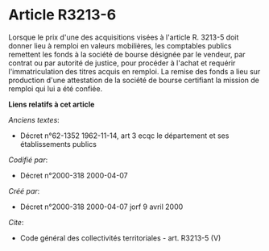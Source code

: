 # Article R3213-6

Lorsque le prix d'une des acquisitions visées à l'article R. 3213-5 doit donner lieu à remploi en valeurs mobilières, les
comptables publics remettent les fonds à la société de bourse désignée par le vendeur, par contrat ou par autorité de
justice, pour procéder à l'achat et requérir l'immatriculation des titres acquis en remploi. La remise des fonds a lieu sur
production d'une attestation de la société de bourse certifiant la mission de remploi qui lui a été confiée.

**Liens relatifs à cet article**

_Anciens textes_:

  - Décret n°62-1352 1962-11-14, art 3 ecqc le département et ses établissements publics

_Codifié par_:

  - Décret n°2000-318 2000-04-07

_Créé par_:

  - Décret n°2000-318 2000-04-07 jorf 9 avril 2000

_Cite_:

  - Code général des collectivités territoriales - art. R3213-5 (V)
